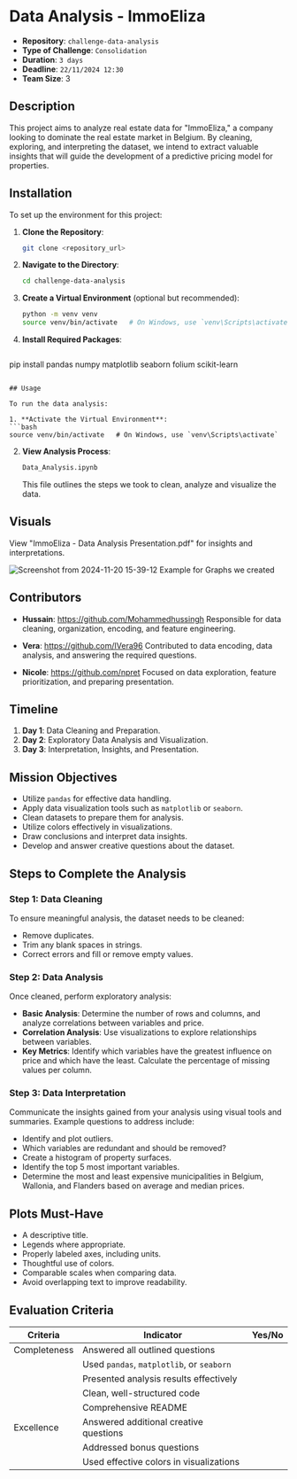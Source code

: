 # Data Analysis - ImmoEliza

- **Repository**: `challenge-data-analysis`
- **Type of Challenge**: `Consolidation`
- **Duration**: `3 days`
- **Deadline**: `22/11/2024 12:30`
- **Team Size**: 3

## Description

This project aims to analyze real estate data for "ImmoEliza," a company looking to dominate the real estate market in Belgium. By cleaning, exploring, and interpreting the dataset, we intend to extract valuable insights that will guide the development of a predictive pricing model for properties.

## Installation

To set up the environment for this project:

1. **Clone the Repository**:
   ```bash
   git clone <repository_url>
   ```
2. **Navigate to the Directory**:
   ```bash
   cd challenge-data-analysis
   ```
3. **Create a Virtual Environment** (optional but recommended):
   ```bash
   python -m venv venv
   source venv/bin/activate   # On Windows, use `venv\Scripts\activate`
   ```
4. **Install Required Packages**:
   ```bash
pip install pandas numpy matplotlib seaborn folium scikit-learn
   ```

## Usage

To run the data analysis:

1. **Activate the Virtual Environment**:
   ```bash
   source venv/bin/activate   # On Windows, use `venv\Scripts\activate`
   ```
2. **View Analysis Process**:
   ```bash
   Data_Analysis.ipynb
   ```
   This file outlines the steps we took to clean, analyze and visualize the data.

## Visuals

View "ImmoEliza - Data Analysis Presentation.pdf" for insights and interpretations.

![Screenshot from 2024-11-20 15-39-12](https://github.com/user-attachments/assets/05eb2d18-6eda-49c1-9d7a-d9b2fe2517e0)
                                    Example for Graphs we created 

## Contributors

- **Hussain**: https://github.com/Mohammedhussingh
Responsible for data cleaning, organization, encoding, and feature engineering.

- **Vera**: https://github.com/IVera96
Contributed to data encoding, data analysis, and answering the required questions.

- **Nicole**: https://github.com/npret
Focused on data exploration, feature prioritization, and preparing presentation.

## Timeline

1. **Day 1**: Data Cleaning and Preparation.
2. **Day 2**: Exploratory Data Analysis and Visualization.
3. **Day 3**: Interpretation, Insights, and Presentation.


## Mission Objectives

- Utilize `pandas` for effective data handling.
- Apply data visualization tools such as `matplotlib` or `seaborn`.
- Clean datasets to prepare them for analysis.
- Utilize colors effectively in visualizations.
- Draw conclusions and interpret data insights.
- Develop and answer creative questions about the dataset.

## Steps to Complete the Analysis

### Step 1: Data Cleaning

To ensure meaningful analysis, the dataset needs to be cleaned:

- Remove duplicates.
- Trim any blank spaces in strings.
- Correct errors and fill or remove empty values.

### Step 2: Data Analysis

Once cleaned, perform exploratory analysis:

- **Basic Analysis**: Determine the number of rows and columns, and analyze correlations between variables and price.
- **Correlation Analysis**: Use visualizations to explore relationships between variables.
- **Key Metrics**: Identify which variables have the greatest influence on price and which have the least. Calculate the percentage of missing values per column.

### Step 3: Data Interpretation

Communicate the insights gained from your analysis using visual tools and summaries. Example questions to address include:

- Identify and plot outliers.
- Which variables are redundant and should be removed?
- Create a histogram of property surfaces.
- Identify the top 5 most important variables.
- Determine the most and least expensive municipalities in Belgium, Wallonia, and Flanders based on average and median prices.

## Plots Must-Have

- A descriptive title.
- Legends where appropriate.
- Properly labeled axes, including units.
- Thoughtful use of colors.
- Comparable scales when comparing data.
- Avoid overlapping text to improve readability.

## Evaluation Criteria

| Criteria       | Indicator                                   | Yes/No |
| -------------- | ------------------------------------------ | ------ |
| Completeness   | Answered all outlined questions             |        |
|                | Used `pandas`, `matplotlib`, or `seaborn`   |        |
|                | Presented analysis results effectively      |        |
|                | Clean, well-structured code                 |        |
|                | Comprehensive README                        |        |
| Excellence     | Answered additional creative questions      |        |
|                | Addressed bonus questions                   |        |
|                | Used effective colors in visualizations     |        |





